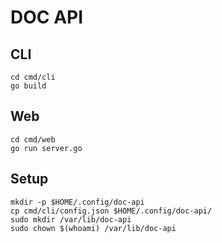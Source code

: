 # DOC API

## CLI

```
cd cmd/cli
go build
```

## Web

```
cd cmd/web
go run server.go
```

## Setup
```
mkdir -p $HOME/.config/doc-api
cp cmd/cli/config.json $HOME/.config/doc-api/
sudo mkdir /var/lib/doc-api
sudo chown $(whoami) /var/lib/doc-api
```

